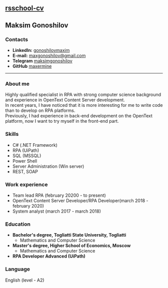 ## [rsschool-cv](https://github.com/maxermine/rsschool-cv/)
## Maksim Gonoshilov
### Contacts
* **LinkedIn:** [gonoshilovmaxim](https://www.linkedin.com/in/gonoshilovmaxim/)
* **E-mail:** [maxgonoshilov@gmail.com](maxgonoshilov@gmail.com)
* **Telegram** [maksimgonoshilov](https://t.me/maksimgonoshilov)
* **GitHub** [maxermine](https://github.com/maxermine/)
---
### About me
Highly qualified specialist in RPA with strong computer science background and experience in OpenText Content Server development.\
In recent years, I have noticed that it is more interesting for me to write code than to develop on RPA platforms.\
Previously, I had experience in back-end development on the OpenText platform, now I want to try myself in the front-end part.
### Skills
* C# (.NET Framework)
* RPA (UiPath)
* SQL (MSSQL)
* Power Shell
* Server Administration (Win server)
* REST, SOAP
### Work experience
* Team lead RPA (february 20200 - to present)
* OpenText Content Server Developer/RPA Developer(march 2018 - february 2020)
* System analyst (march 2017 - march 2018)
### Education
* **Bachelor's degree, Togliatti State University, Togliatti** 
    + Mathematics and Computer Science 
* **Master's degree, Higher School of Economics, Moscow**
    + Mathematics and Computer Science
* **RPA Developer Advanced (UiPath)**
### Language
English (level - A2)